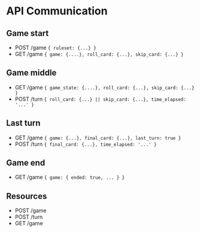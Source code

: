 # API Communication

## Game start
- POST /game `{ ruleset: {...} }`
- GET /game `{ game: {....}, roll_card: {...}, skip_card: {...} }`

## Game middle
- GET /game `{ game_state: {....}, roll_card: {...}, skip_card: {...} }`
- POST /turn `{ roll_card: {...} || skip_card: {...}, time_elapsed: '...' }`

## Last turn
- GET /game `{ game: {...}, final_card: {...}, last_turn: true }`
- POST /turn `{ final_card: {...}, time_elapsed: '...' }`

## Game end
- GET /game `{ game: { ended: true, ... } }`

## Resources
- POST /game
- POST /turn
- GET /game